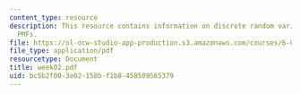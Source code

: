 ```yaml
---
content_type: resource
description: This resource contains information on discrete random variables, and
  PMFs.
file: https://ol-ocw-studio-app-production.s3.amazonaws.com/courses/6-041-probabilistic-systems-analysis-and-applied-probability-spring-2006/bc5b2f003e02158bf1b8458509565379_week02.pdf
file_type: application/pdf
resourcetype: Document
title: week02.pdf
uid: bc5b2f00-3e02-158b-f1b8-458509565379
---
```

